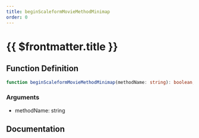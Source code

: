 ```yaml
---
title: beginScaleformMovieMethodMinimap
order: 0
---
```


# {{ $frontmatter.title }}

## Function Definition

```ts
function beginScaleformMovieMethodMinimap(methodName: string): boolean;
```

### Arguments

* methodName: string

## Documentation

<!--@include: ./parts/beginScaleformMovieMethodMinimap.md-->
